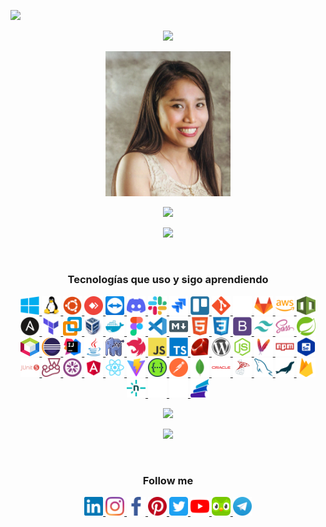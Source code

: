 <!--
### Hi there 👋
**sgcm14/sgcm14** is a ✨ _special_ ✨ repository because its `README.md` (this file) appears on your GitHub profile.

Here are some ideas to get you started:

- 🔭 I’m currently working on ...
- 🌱 I’m currently learning ...
- 👯 I’m looking to collaborate on ...
- 🤔 I’m looking for help with ...
- 💬 Ask me about ...
- 📫 How to reach me: ...
- 😄 Pronouns: ...
- ⚡ Fun fact: ...
-->
![](https://hit.yhype.me/github/profile?user_id=44757651)

<p align="center"><img src="https://readme-typing-svg.herokuapp.com/?color=%23F7479B&lines=Sammy+G.+Cantoral+Montejo+(sgcm14)"></p>

<p align="center"><a><img src="https://raw.githubusercontent.com/sgcm14/sgcm14/main/sammy.jpg" width="200"></a></p>

<p align="center"> <img src="https://readme-typing-svg.herokuapp.com/?color=%23F7479B&lines=Ing.+de+Sistemas+Colegiada;Frontend+Developer+-+Angular"></p>


<p align="center"><img src="https://profile-counter.glitch.me/{sgcm14}/count.svg"></p>

<br>

<h3 align="center">Tecnologías que uso y sigo aprendiendo</h3>

<p align="center">
    <a href="https://www.microsoft.com/es-es/windows" target="_blank">
        <img src="https://raw.githubusercontent.com/sgcm14/sgcm14/2eca8deae8152cdbf0de7e62aad2a0ce66ef687f/windows.svg" width="30" height="30"/>
    </a>
     <a href="https://www.linux.org/" target="_blank">
        <img src="https://raw.githubusercontent.com/sgcm14/sgcm14/2a0e18a15b68201c65a8335a3f3856f7947c48f4/linux.svg" width="30" height="30"/>
    </a>
    <a href="https://ubuntu.com/" target="_blank">
        <img src="https://raw.githubusercontent.com/sgcm14/sgcm14/c8b99481dda545c8a48e272303856b8ef59a8617/ubuntu.svg" width="30" height="30"/>
    </a>
    <a href="https://anydesk.com/es" target="_blank">
        <img src="https://raw.githubusercontent.com/sgcm14/sgcm14/34efc7c45a9551d48382bbf1a5a1e27780d833ad/anydesk.svg" width="30" height="30"/>
    </a>
    <a href="https://www.teamviewer.com/latam/" target="_blank">
        <img src="https://raw.githubusercontent.com/sgcm14/sgcm14/34efc7c45a9551d48382bbf1a5a1e27780d833ad/teamviewer.svg" width="30" height="30"/>
    </a>
    <a  href="https://discord.com/" target="_blank">
        <img src="https://raw.githubusercontent.com/sgcm14/sgcm14/f8d42a740e0318600b9ea357ca7dbb1b35af2986/discord.svg" width="30" height="30"/>
    </a>
    <a  href="https://slack.com/intl/es-la" target="_blank">
        <img src="https://raw.githubusercontent.com/sgcm14/sgcm14/f8d42a740e0318600b9ea357ca7dbb1b35af2986/slack.svg" width="30" height="30"/>
    </a>
    <a  href="https://www.atlassian.com/es/software/jira" target="_blank">
        <img src="https://raw.githubusercontent.com/sgcm14/sgcm14/e2f49d2d1074a3bbe81c4f2383fdd47d066407ee/jira.svg" width="30" height="30"/>
    </a>
    <a  href="https://trello.com/" target="_blank">
         <img src="https://raw.githubusercontent.com/sgcm14/sgcm14/a80baf5c49654c932c5ddf4b4e4a4c276dad9fc8/trello.svg" width="30" height="30"/>
    </a>
    <a href="https://git-scm.com/" target="_blank">
        <img src="https://raw.githubusercontent.com/sgcm14/sgcm14/2eca8deae8152cdbf0de7e62aad2a0ce66ef687f/git.svg" width="30" height="30"/>
    </a>
    <a  href="https://github.com/" target="_blank">
        <img src="https://raw.githubusercontent.com/sgcm14/sgcm14/main/github.png" width="30" height="30"/>
    </a>
    <a  href="https://about.gitlab.com/" target="_blank">
        <img src="https://raw.githubusercontent.com/sgcm14/sgcm14/1370a6504cb1cca5ffce0a3eb67cbbb2c637b09a/gitlab.svg" width="30" height="30"/>
    </a>
     <a  href="https://aws.amazon.com/es" target="_blank">
        <img src="https://raw.githubusercontent.com/sgcm14/sgcm14/25364b1024575618f7422ee7bdc62bab4d2afacd/amazonwebservice.svg" width="30" height="30"/>
    </a>
     <a  href="https://aws.amazon.com/es/cloudformation/" target="_blank">
        <img src="https://raw.githubusercontent.com/sgcm14/sgcm14/a161f9c0209a1facde1ed96efa061ceb26978a86/aws-cloudformation.svg" width="30" height="30"/>
    </a>
     <a  href="https://www.ansible.com" target="_blank">
        <img src="https://raw.githubusercontent.com/sgcm14/sgcm14/25364b1024575618f7422ee7bdc62bab4d2afacd/ansible.svg" width="30" height="30"/>
    </a>
    <a  href="https://www.terraform.io/" target="_blank">
        <img src="https://raw.githubusercontent.com/sgcm14/sgcm14/a161f9c0209a1facde1ed96efa061ceb26978a86/terraform.svg" width="30" height="30"/>
    </a>
    <a href="https://www.vmware.com/products/workstation-pro.html" target="_blank">
        <img src="https://raw.githubusercontent.com/sgcm14/sgcm14/main/vmware_workstation.png" width="30" height="30"/>
    </a>
    <a href="https://www.virtualbox.org/" target="_blank">
        <img src="https://raw.githubusercontent.com/sgcm14/sgcm14/main/virtualbox.png" width="30" height="30"/>
    </a>
    <a href="https://www.docker.com/" target="_blank">
        <img src="https://raw.githubusercontent.com/sgcm14/sgcm14/acdb820daea2f5102d843bdbd14ec582192088e9/docker.svg" width="30" height="30"/>
    </a>
    <a  href="https://www.figma.com/" target="_blank">
        <img src="https://raw.githubusercontent.com/sgcm14/sgcm14/1f6ed0fa04190e151fe7e8b11c443be87538cd27/figma.svg" width="30" height="30"/>
    </a>
    <a href="https://code.visualstudio.com/" target="_blank">
        <img src="https://raw.githubusercontent.com/sgcm14/sgcm14/1f6ed0fa04190e151fe7e8b11c443be87538cd27/vscode.svg" width="30" height="30"/>
    </a>
     <a href="https://markdown.es/" target="_blank">
        <img src="https://raw.githubusercontent.com/sgcm14/sgcm14/d458fb7ec3ade119c2480efee2fde0c1eb60a1eb/markdown.svg" width="30" height="30"/>
    </a>
    <a href="https://developer.mozilla.org/es/docs/Web/HTML" target="_blank">
        <img src="https://raw.githubusercontent.com/sgcm14/sgcm14/2eca8deae8152cdbf0de7e62aad2a0ce66ef687f/html5.svg" width="30" height="30"/>
    </a>
    <a href="https://developer.mozilla.org/es/docs/Web/CSS" target="_blank">
        <img src="https://raw.githubusercontent.com/sgcm14/sgcm14/2eca8deae8152cdbf0de7e62aad2a0ce66ef687f/css3.svg" width="30" height="30"/>
    </a>
    <a href="https://getbootstrap.com/" target="_blank">
        <img src="https://raw.githubusercontent.com/sgcm14/sgcm14/2eca8deae8152cdbf0de7e62aad2a0ce66ef687f/bootstrap.svg" width="30" height="30"/>
    </a>
    <a href="https://tailwindcss.com/" target="_blank">
        <img src="https://raw.githubusercontent.com/sgcm14/sgcm14/1f6ed0fa04190e151fe7e8b11c443be87538cd27/tailwindcss.svg" width="30" height="30"/>
    </a>
    <a href="https://sass-lang.com/" target="_blank">
        <img src="https://raw.githubusercontent.com/sgcm14/sgcm14/2eca8deae8152cdbf0de7e62aad2a0ce66ef687f/sass.svg" width="30" height="30"/>
    </a>
     <a href="https://spring.io/" target="_blank">
        <img src="https://raw.githubusercontent.com/sgcm14/sgcm14/e5f74fcfb5fc0f397ce38325c4c71da9bc5e1ffe/spring.svg" width="30" height="30"/>
    </a>
    <a href="https://netbeans.apache.org/" target="_blank">
        <img src="https://raw.githubusercontent.com/sgcm14/sgcm14/main/netbeans.png" width="30" height="30"/>
    </a>
    <a href="https://eclipseide.org/" target="_blank">
        <img src="https://raw.githubusercontent.com/sgcm14/sgcm14/2a0e18a15b68201c65a8335a3f3856f7947c48f4/eclipse.svg" width="30" height="30"/>
    </a>
    <a href="https://www.jetbrains.com/es-es/idea/" target="_blank">
        <img src="https://raw.githubusercontent.com/sgcm14/sgcm14/e5f74fcfb5fc0f397ce38325c4c71da9bc5e1ffe/intellij.svg" width="30" height="30"/>
    </a>
    <a href="https://www.java.com/es/" target="_blank">
        <img src="https://raw.githubusercontent.com/sgcm14/sgcm14/2eca8deae8152cdbf0de7e62aad2a0ce66ef687f/java.svg" width="30" height="30"/>
    </a>
    <a href="https://www.php.net/" target="_blank">
        <img src="https://raw.githubusercontent.com/sgcm14/sgcm14/main/php.png" width="30" height="30"/>
    </a>
     <a href="https://nestjs.com/" target="_blank">
        <img src="https://raw.githubusercontent.com/sgcm14/sgcm14/112e1f9243ea534c2e2c0a5e93b5b69be058ac09/nestjs.svg" width="30" height="30"/>
    </a>
    <a href="https://www.javascript.com/" target="_blank">
        <img src="https://raw.githubusercontent.com/sgcm14/sgcm14/2eca8deae8152cdbf0de7e62aad2a0ce66ef687f/javascript.svg" width="30" height="30"/>
    </a>
    <a href="https://www.typescriptlang.org/" target="_blank">
        <img src="https://raw.githubusercontent.com/sgcm14/sgcm14/1f6ed0fa04190e151fe7e8b11c443be87538cd27/typescript.svg" width="30" height="30"/>
    </a>
    <a href="https://www.ruby-lang.org/es/" target="_blank">
        <img src="https://raw.githubusercontent.com/sgcm14/sgcm14/1f6ed0fa04190e151fe7e8b11c443be87538cd27/ruby.svg" width="30" height="30"/>
    </a>
    <a href="https://wordpress.com/es" target="_blank">
        <img src="https://raw.githubusercontent.com/sgcm14/sgcm14/2eca8deae8152cdbf0de7e62aad2a0ce66ef687f/wordpress.svg" width="30" height="30"/>
    </a>
    <a href="https://nodejs.org/es/" target="_blank">
        <img src="https://raw.githubusercontent.com/sgcm14/sgcm14/2eca8deae8152cdbf0de7e62aad2a0ce66ef687f/nodejs.svg" width="30" height="30"/>
    </a>
    <a href="https://maven.apache.org/" target="_blank">
        <img src="https://raw.githubusercontent.com/sgcm14/sgcm14/e5f74fcfb5fc0f397ce38325c4c71da9bc5e1ffe/maven.svg" width="30" height="30"/>
    </a>
    <a href="https://www.npmjs.com/" target="_blank">
        <img src="https://raw.githubusercontent.com/sgcm14/sgcm14/2eca8deae8152cdbf0de7e62aad2a0ce66ef687f/npm.svg" width="30" height="30"/>
    </a>
    <a href="https://www.selenium.dev/" target="_blank">
        <img src="https://raw.githubusercontent.com/sgcm14/sgcm14/e0da7119bedf8b4961dc093d27ffb2dbffca79e3/selenium.svg" width="30" height="30"/>
    </a>
    <a href="https://junit.org/junit5/" target="_blank">
        <img src="https://raw.githubusercontent.com/sgcm14/sgcm14/8bd161dd7726f00d3c78b30728b17ad34fbe34f4/junit.svg" width="30" height="30"/>
    </a>
    <a href="https://jestjs.io/" target="_blank">
        <img src="https://raw.githubusercontent.com/sgcm14/sgcm14/1f6ed0fa04190e151fe7e8b11c443be87538cd27/jest.svg" width="30" height="30"/>
    </a>
    <a href="https://jasmine.github.io/" target="_blank">
        <img src="https://raw.githubusercontent.com/sgcm14/sgcm14/5603dedfd15e5269508547f309362e435800ecab/jasmine.svg" width="30" height="30"/>
    </a>
    <a href="https://angular.io/" target="_blank">
        <img src="https://raw.githubusercontent.com/sgcm14/sgcm14/ebfc24a69060c4b496ebd8b86a6fea561b9791d9/angular.svg" width="30" height="30"/>
    </a>
    <a href="https://es.react.dev/" target="_blank">
        <img src="https://raw.githubusercontent.com/sgcm14/sgcm14/1ce572a7a286fabdfb7c5095ccefefb8d40a36a5/react.svg"  width="30" height="30"/>
    </a>
     <a href="https://vitejs.dev/" target="_blank">
        <img src="https://raw.githubusercontent.com/sgcm14/sgcm14/40732a84ed78e8e2dd0125cf8f0ba1f1986cd37f/vitejs.svg"  width="30" height="30"/>
    </a>
     <a href="https://swagger.io/" target="_blank">
        <img src="https://raw.githubusercontent.com/sgcm14/sgcm14/cfb9861e7b01626b510fec846d0887fc920d1020/swagger.svg" width="30" height="30"/>
    </a>
    <a href="https://www.postman.com/" target="_blank">
        <img src="https://raw.githubusercontent.com/sgcm14/sgcm14/4f530977e8376afca1086d9ed8bc75c02c0fb56e/postman.svg" width="30" height="30"/>
    </a>
    <a href="https://www.mongodb.com/" target="_blank">
        <img src="https://raw.githubusercontent.com/sgcm14/sgcm14/e9eea351d25da370259752252f2adae4e9c0630a/mongodb.svg" width="30" height="30"/>
    </a>
    <a href="https://www.oracle.com/" target="_blank">
        <img src="https://raw.githubusercontent.com/sgcm14/sgcm14/001be83ae07157c725840d02fe8faac9b60be63a/oracle.svg" width="30" height="30"/>
    </a>
    <a href="https://www.microsoft.com/es-es/sql-server/sql-server-downloads" target="_blank">
        <img src="https://raw.githubusercontent.com/sgcm14/sgcm14/001be83ae07157c725840d02fe8faac9b60be63a/sql.svg" width="30" height="30"/>
    </a>
    <a href="https://www.mysql.com/" target="_blank">
        <img src="https://raw.githubusercontent.com/sgcm14/sgcm14/2eca8deae8152cdbf0de7e62aad2a0ce66ef687f/mysql.svg" width="30" height="30"/>
    </a>
     <a href="https://mariadb.org/" target="_blank">
        <img src="https://raw.githubusercontent.com/sgcm14/sgcm14/25364b1024575618f7422ee7bdc62bab4d2afacd/mariadb.svg" width="30" height="30"/>
    </a>
    <a href="https://firebase.google.com/" target="_blank">
        <img src="https://raw.githubusercontent.com/sgcm14/sgcm14/2eca8deae8152cdbf0de7e62aad2a0ce66ef687f/firebase.svg" width="30" height="30"/>
    </a>
    <a href="https://www.netlify.com/" target="_blank">
        <img src="https://raw.githubusercontent.com/sgcm14/sgcm14/ef22aefda52787fe378faf55d4041947330134bf/netlify.svg" width="30" height="30"/>
    </a>
     <a href="" target="_blank">
        <img src="https://raw.githubusercontent.com/sgcm14/sgcm14/refs/heads/main/vercel.png" width="30" height="30"/>
    </a>
    <a href="https://railway.app/" target="_blank">
        <img src="https://raw.githubusercontent.com/sgcm14/sgcm14/98924667584b83a301f3ad5c76761f82ab37a347/railway.svg" width="30" height="30"/>
    </a>
    <a href="https://www.growthbook.io/" target="_blank">
        <img src="https://raw.githubusercontent.com/sgcm14/sgcm14/70d7735dda1473e84b890980715ee6fb702001e0/growthbook.svg" width="30" height="30"/>
    </a>
</p>

<p align="center">
    <img src="https://github-readme-stats.vercel.app/api/top-langs/?username=sgcm14&langs_count=10&theme=dracula&layout=compact">
</p>

<p align="center">
    <img src="https://github-readme-stats.vercel.app/api?username=sgcm14&show_icons=true&theme=dracula"/>
</p>

<br>

<h3 align="center">Follow me</h3>

<p align="center">
      <a href="https://linkedin.com/in/sgcm14/" target="_blank">
        <img src="https://raw.githubusercontent.com/sgcm14/sgcm14/770666204fc98fec4546b9653966f6e16a7d97a8/linkedin.svg" height="30" width="30">
      </a>
      <a href="https://www.instagram.com/sgcm14/" target="_blank">
        <img  src="https://raw.githubusercontent.com/sgcm14/sgcm14/770666204fc98fec4546b9653966f6e16a7d97a8/instagram.svg" height="30" width="30">
      </a>
      <a href="https://www.facebook.com/sgcm14" target="_blank">
        <img src="https://raw.githubusercontent.com/sgcm14/sgcm14/770666204fc98fec4546b9653966f6e16a7d97a8/facebook.svg" height="30" width="30">
      </a>
      <a href="https://www.pinterest.com/sgcm14/" target="_blank">
        <img src="https://raw.githubusercontent.com/sgcm14/sgcm14/770666204fc98fec4546b9653966f6e16a7d97a8/pinterest.svg" height="30" width="30">
      </a>
      <a href="http://twitter.com/sgcm14" target="_blank">
        <img src="https://raw.githubusercontent.com/sgcm14/sgcm14/770666204fc98fec4546b9653966f6e16a7d97a8/twitter.svg" height="30" width="30">
      </a>
      <a href="https://youtube.com/sgcm14" target="_blank">
        <img src="https://raw.githubusercontent.com/sgcm14/sgcm14/770666204fc98fec4546b9653966f6e16a7d97a8/youtube.svg" height="30" width="30">
      </a>
      <a href="https://www.duolingo.com/profile/sgcm14" target="_blank">
        <img src="https://raw.githubusercontent.com/sgcm14/sgcm14/770666204fc98fec4546b9653966f6e16a7d97a8/duolingo.png" height="30" width="30">
      </a>
      <a href="https://t.me/sgcm14" target="_blank">
        <img src="https://raw.githubusercontent.com/sgcm14/sgcm14/770666204fc98fec4546b9653966f6e16a7d97a8/telegram.svg" height="30" width="30">
      </a>
</p>


